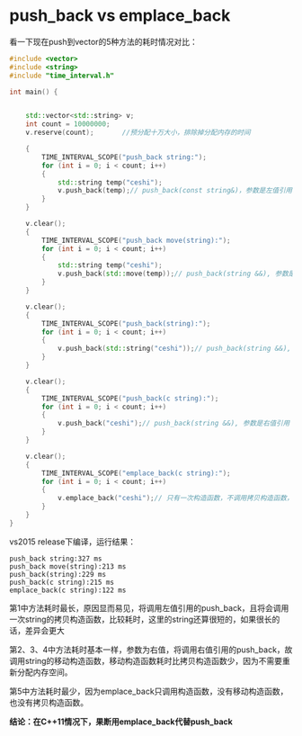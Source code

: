 # push_back vs emplace_back

看一下现在push到vector的5种方法的耗时情况对比：

```c++
#include <vector>
#include <string>
#include "time_interval.h"

int main() {


    std::vector<std::string> v;
    int count = 10000000;
    v.reserve(count);       //预分配十万大小，排除掉分配内存的时间

    {
        TIME_INTERVAL_SCOPE("push_back string:");
        for (int i = 0; i < count; i++)
        {
            std::string temp("ceshi");
            v.push_back(temp);// push_back(const string&)，参数是左值引用
        }
    }

    v.clear();
    {
        TIME_INTERVAL_SCOPE("push_back move(string):");
        for (int i = 0; i < count; i++)
        {
            std::string temp("ceshi");
            v.push_back(std::move(temp));// push_back(string &&), 参数是右值引用
        }
    }

    v.clear();
    {
        TIME_INTERVAL_SCOPE("push_back(string):");
        for (int i = 0; i < count; i++)
        {
            v.push_back(std::string("ceshi"));// push_back(string &&), 参数是右值引用
        }
    }

    v.clear();
    {
        TIME_INTERVAL_SCOPE("push_back(c string):");
        for (int i = 0; i < count; i++)
        {
            v.push_back("ceshi");// push_back(string &&), 参数是右值引用
        }
    }

    v.clear();
    {
        TIME_INTERVAL_SCOPE("emplace_back(c string):");
        for (int i = 0; i < count; i++)
        {
            v.emplace_back("ceshi");// 只有一次构造函数，不调用拷贝构造函数，速度最快
        }
    }
}

```

vs2015 release下编译，运行结果：

```shell
push_back string:327 ms
push_back move(string):213 ms
push_back(string):229 ms
push_back(c string):215 ms
emplace_back(c string):122 ms

```

第1中方法耗时最长，原因显而易见，将调用左值引用的push_back，且将会调用一次string的拷贝构造函数，比较耗时，这里的string还算很短的，如果很长的话，差异会更大

第2、3、4中方法耗时基本一样，参数为右值，将调用右值引用的push_back，故调用string的移动构造函数，移动构造函数耗时比拷贝构造函数少，因为不需要重新分配内存空间。

第5中方法耗时最少，因为emplace_back只调用构造函数，没有移动构造函数，也没有拷贝构造函数。

**结论：在C++11情况下，果断用emplace_back代替push_back**